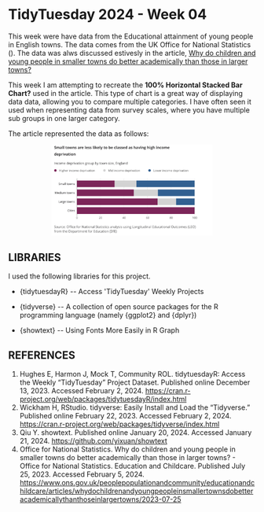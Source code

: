 # TidyTuesday 2024 - Week 04

This week were have data from the Educational attainment of young people in English towns. The data comes from the UK Office for National Statistics (). The data was alws discussed estivesly in the article, [Why do children and young people in smaller towns do better academically than those in larger towns?](https://www.ons.gov.uk/peoplepopulationandcommunity/educationandchildcare/articles/whydochildrenandyoungpeopleinsmallertownsdobetteracademicallythanthoseinlargertowns/2023-07-25)

This week I am attempting to recreate the **100% Horizontal Stacked Bar Chart?** used in the article. This type of chart is a great way of displaying data data, allowing you to compare multiple categories. I have often seen it used when representing data from survey scales, where you have multiple sub groups in one larger category.

The article represented the data as follows:

<p align="center">
<img src="img/barchart.png" alt="ONS Education Bar Chart" width=65%/>
</p>

## LIBRARIES
I used the following libraries for this project.

- {tidytuesdayR} -- Access 'TidyTuesday' Weekly Projects

- {tidyverse} --  A collection of open source packages for the R programming language (namely {ggplot2} and {dplyr})

- {showtext} -- Using Fonts More Easily in R Graph

## REFERENCES

1. Hughes E, Harmon J, Mock T, Community ROL. tidytuesdayR: Access the Weekly “TidyTuesday” Project Dataset. Published online December 13, 2023. Accessed February 2, 2024. https://cran.r-project.org/web/packages/tidytuesdayR/index.html
2. Wickham H, RStudio. tidyverse: Easily Install and Load the “Tidyverse.” Published online February 22, 2023. Accessed February 2, 2024. https://cran.r-project.org/web/packages/tidyverse/index.html
3. Qiu Y. showtext. Published online January 20, 2024. Accessed January 21, 2024. https://github.com/yixuan/showtext
4. Office for National Statistics. Why do children and young people in smaller towns do better academically than those in larger towns? - Office for National Statistics. Education and Childcare. Published July 25, 2023. Accessed February 5, 2024. https://www.ons.gov.uk/peoplepopulationandcommunity/educationandchildcare/articles/whydochildrenandyoungpeopleinsmallertownsdobetteracademicallythanthoseinlargertowns/2023-07-25

